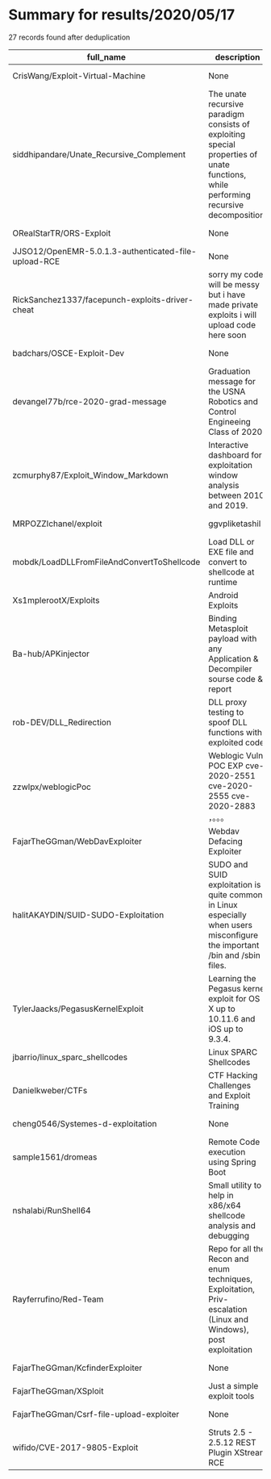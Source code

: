 
# Summary for results/2020/05/17
    
27 records found after deduplication

| full_name | description | html_url | matched_list | matched_count | pushed_at | size | stargazers_count | language | forks_count |
|------------------------------------------------------|--------------------------------------------------------------------------------------------------------------------------------------|-------------------------------------------------------------------------|---------------------------------------------|-----------------|---------------------------|--------|--------------------|------------|---------------|
| CrisWang/Exploit-Virtual-Machine | None | https://github.com/CrisWang/Exploit-Virtual-Machine | ['exploit'] | 1 | 2020-05-17 14:24:02+00:00 | 32024 | 13 | C | 28 |
| siddhipandare/Unate_Recursive_Complement | The unate recursive paradigm consists of exploiting special properties of unate functions, while performing recursive decomposition. | https://github.com/siddhipandare/Unate_Recursive_Complement | ['exploit'] | 1 | 2020-05-17 21:49:34+00:00 | 17 | 0 | Python | 0 |
| ORealStarTR/ORS-Exploit | None | https://github.com/ORealStarTR/ORS-Exploit | ['exploit'] | 1 | 2020-05-17 20:32:06+00:00 | 0 | 0 | | 0 |
| JJSO12/OpenEMR-5.0.1.3-authenticated-file-upload-RCE | None | https://github.com/JJSO12/OpenEMR-5.0.1.3-authenticated-file-upload-RCE | ['rce'] | 1 | 2020-05-17 18:27:35+00:00 | 2 | 0 | Python | 0 |
| RickSanchez1337/facepunch-exploits-driver-cheat | sorry my code will be messy but i have made private exploits i will upload code here soon | https://github.com/RickSanchez1337/facepunch-exploits-driver-cheat | ['exploit'] | 1 | 2020-05-17 17:45:53+00:00 | 0 | 0 | | 0 |
| badchars/OSCE-Exploit-Dev | None | https://github.com/badchars/OSCE-Exploit-Dev | ['exploit'] | 1 | 2020-05-17 16:31:50+00:00 | 3 | 0 | Python | 0 |
| devangel77b/rce-2020-grad-message | Graduation message for the USNA Robotics and Control Engineeing Class of 2020 | https://github.com/devangel77b/rce-2020-grad-message | ['rce'] | 1 | 2020-05-17 15:26:59+00:00 | 4 | 0 | Python | 0 |
| zcmurphy87/Exploit_Window_Markdown | Interactive dashboard for exploitation window analysis between 2010 and 2019. | https://github.com/zcmurphy87/Exploit_Window_Markdown | ['exploit'] | 1 | 2020-05-17 15:12:10+00:00 | 491 | 0 | | 0 |
| MRPOZZIchanel/exploit | ggvpliketashil | https://github.com/MRPOZZIchanel/exploit | ['exploit'] | 1 | 2020-05-17 12:20:30+00:00 | 0 | 0 | | 0 |
| mobdk/LoadDLLFromFileAndConvertToShellcode | Load DLL or EXE file and convert to shellcode at runtime | https://github.com/mobdk/LoadDLLFromFileAndConvertToShellcode | ['shellcode'] | 1 | 2020-05-17 11:50:32+00:00 | 51 | 5 | | 1 |
| Xs1mplerootX/Exploits | Android Exploits | https://github.com/Xs1mplerootX/Exploits | ['exploit'] | 1 | 2020-05-17 09:10:32+00:00 | 8 | 0 | Shell | 0 |
| Ba-hub/APKinjector | Binding Metasploit payload with any Application & Decompiler sourse code & report | https://github.com/Ba-hub/APKinjector | ['metasploit module OR metasploit payload'] | 1 | 2020-05-17 03:37:47+00:00 | 5 | 0 | Shell | 3 |
| rob-DEV/DLL_Redirection | DLL proxy testing to spoof DLL functions with exploited code | https://github.com/rob-DEV/DLL_Redirection | ['exploit'] | 1 | 2020-05-17 12:32:48+00:00 | 33 | 0 | C++ | 0 |
| zzwlpx/weblogicPoc | Weblogic Vuln POC EXP cve-2020-2551 cve-2020-2555 cve-2020-2883 ，。。。 | https://github.com/zzwlpx/weblogicPoc | ['cve poc'] | 1 | 2020-05-17 12:07:01+00:00 | 49104 | 58 | Python | 22 |
| FajarTheGGman/WebDavExploiter | Webdav Defacing Exploiter | https://github.com/FajarTheGGman/WebDavExploiter | ['exploit'] | 1 | 2020-05-17 05:51:44+00:00 | 15 | 1 | Shell | 1 |
| halitAKAYDIN/SUID-SUDO-Exploitation | SUDO and SUID exploitation is quite common in Linux especially when users misconfigure the important /bin and /sbin files. | https://github.com/halitAKAYDIN/SUID-SUDO-Exploitation | ['exploit'] | 1 | 2020-05-17 17:23:56+00:00 | 9 | 0 | | 0 |
| TylerJaacks/PegasusKernelExploit | Learning the Pegasus kernel exploit for OS X up to 10.11.6 and iOS up to 9.3.4. | https://github.com/TylerJaacks/PegasusKernelExploit | ['exploit'] | 1 | 2020-05-17 00:56:19+00:00 | 32 | 1 | | 1 |
| jbarrio/linux_sparc_shellcodes | Linux SPARC Shellcodes | https://github.com/jbarrio/linux_sparc_shellcodes | ['shellcode'] | 1 | 2020-05-17 15:37:19+00:00 | 44 | 0 | Assembly | 0 |
| Danielkweber/CTFs | CTF Hacking Challenges and Exploit Training | https://github.com/Danielkweber/CTFs | ['exploit'] | 1 | 2020-05-17 12:23:20+00:00 | 3 | 0 | Python | 0 |
| cheng0546/Systemes-d-exploitation | None | https://github.com/cheng0546/Systemes-d-exploitation | ['exploit'] | 1 | 2020-05-17 00:39:57+00:00 | 1299 | 0 | C | 0 |
| sample1561/dromeas | Remote Code execution using Spring Boot | https://github.com/sample1561/dromeas | ['remote code execution'] | 1 | 2020-05-17 12:21:38+00:00 | 92 | 0 | Java | 0 |
| nshalabi/RunShell64 | Small utility to help in x86/x64 shellcode analysis and debugging | https://github.com/nshalabi/RunShell64 | ['shellcode'] | 1 | 2020-05-17 20:18:09+00:00 | 22662 | 3 | C++ | 5 |
| Rayferrufino/Red-Team | Repo for all the Recon and enum techniques, Exploitation, Priv-escalation (Linux and Windows), post exploitation | https://github.com/Rayferrufino/Red-Team | ['exploit'] | 1 | 2020-05-17 04:09:20+00:00 | 15097 | 16 | Python | 5 |
| FajarTheGGman/KcfinderExploiter | None | https://github.com/FajarTheGGman/KcfinderExploiter | ['exploit'] | 1 | 2020-05-17 06:04:31+00:00 | 135 | 1 | Go | 1 |
| FajarTheGGman/XSploit | Just a simple exploit tools | https://github.com/FajarTheGGman/XSploit | ['exploit'] | 1 | 2020-05-17 05:54:57+00:00 | 122 | 2 | Shell | 4 |
| FajarTheGGman/Csrf-file-upload-exploiter | None | https://github.com/FajarTheGGman/Csrf-file-upload-exploiter | ['exploit'] | 1 | 2020-05-17 05:53:59+00:00 | 3 | 1 | HTML | 3 |
| wifido/CVE-2017-9805-Exploit | Struts 2.5 - 2.5.12 REST Plugin XStream RCE | https://github.com/wifido/CVE-2017-9805-Exploit | ['cve-2', 'exploit', 'rce'] | 3 | 2020-05-17 13:37:04+00:00 | 3 | 0 | nan | 0 |
